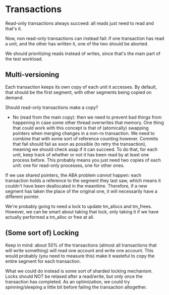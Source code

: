 # Transactions
Read-only transactions always succeed: all reads just need to read and that's it.

Now, non read-only transactions can instead fail: if one transaction has read a unit, and the other has written it, one of the two should be aborted.

We should prioritizing reads instead of writes, since that's the main part of the test workload.

## Multi-versioning
Each transaction keeps its own copy of each unit it accesses. By default, that should be the first segment, with other segments being copied on demand.

Should read-only transactions make a copy?
* No (read from the main copy): then we need to prevent bad things from happening in case some other thread overwrites that memory.
  One thing that could work with this concept is that of (atomically) swapping pointers when merging changes in a non-ro transaction. We need to combine that with some sort of reference counting however.
  Commits that fail should fail as soon as possible (to retry the transaction), meaning we should check asap if it can succeed. To do that, for each unit, keep track of whether or not it has been read by at least one process before. This probably means you just need two copies of each unit: one for read-only processes, one for other  ones.

If we use shared pointers, the ABA problem _cannot_ happen: each transaction holds a reference to the segment they last saw, which means it couldn't have been deallocated in the meantime. Therefore, if a new segment has taken the place of the original one, it will necessarily have a different pointer.


We're probably going to need a lock to update tm_allocs and tm_frees. However, we can be smart about taking that lock, only taking it if we have actually performed a tm_alloc or free at all.

## (Some sort of) Locking
Keep in mind: about 50% of the transactions (almost all transactions that will write something) will read one account and write one account. This would probably (you need to measure this) make it wasteful to copy the entire segment for each transaction.

What we could do instead is some sort of sharded locking mechanism. Locks should NOT be relased after a read/write, but only once the transaction has completed. As an optimization, we could try spinning/sleeping a little bit before failing the transaction altogether.
